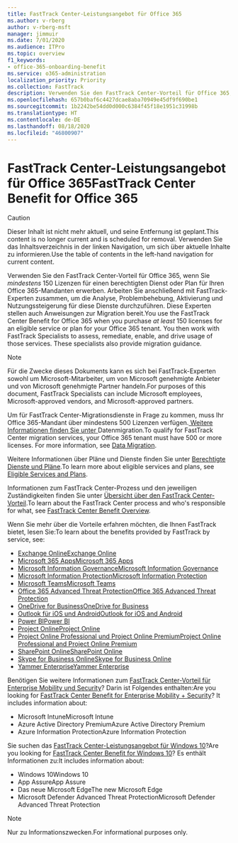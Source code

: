 ```yaml
---
title: FastTrack Center-Leistungsangebot für Office 365
ms.author: v-rberg
author: v-rberg-msft
manager: jimmuir
ms.date: 7/01/2020
ms.audience: ITPro
ms.topic: overview
f1_keywords:
- office-365-onboarding-benefit
ms.service: o365-administration
localization_priority: Priority
ms.collection: FastTrack
description: Verwenden Sie den FastTrack Center-Vorteil für Office 365, wenn Sie mindestens 150 Lizenzen für einen berechtigten Dienst oder Plan für Ihren Office 365-Mandanten erwerben. Arbeiten Sie anschließend mit FastTrack-Experten zusammen, um die Analyse, Problembehebung, Aktivierung und Nutzungssteigerung für diese Dienste durchzuführen. Diese Experten stellen auch Anweisungen zur Migration bereit.
ms.openlocfilehash: 657b0baf6c4427dcae8aba70949e45df9f690be1
ms.sourcegitcommit: 1b2242be54dd0d000c6384f45f18e1951c31998b
ms.translationtype: HT
ms.contentlocale: de-DE
ms.lasthandoff: 08/18/2020
ms.locfileid: "46800907"
---
```

# <a name="fasttrack-center-benefit-for-office-365"></a><span data-ttu-id="d2fae-105">FastTrack Center-Leistungsangebot für Office 365</span><span class="sxs-lookup"><span data-stu-id="d2fae-105">FastTrack Center Benefit for Office 365</span></span>

> [!CAUTION]
> <span data-ttu-id="d2fae-106">Dieser Inhalt ist nicht mehr aktuell, und seine Entfernung ist geplant.</span><span class="sxs-lookup"><span data-stu-id="d2fae-106">This content is no longer current and is scheduled for removal.</span></span> <span data-ttu-id="d2fae-107">Verwenden Sie das Inhaltsverzeichnis in der linken Navigation, um sich über aktuelle Inhalte zu informieren.</span><span class="sxs-lookup"><span data-stu-id="d2fae-107">Use the table of contents in the left-hand navigation for current content.</span></span>

<span data-ttu-id="d2fae-p103">Verwenden Sie den FastTrack Center-Vorteil für Office 365, wenn Sie *mindestens* 150 Lizenzen für einen berechtigten Dienst oder Plan für Ihren Office 365-Mandanten erwerben. Arbeiten Sie anschließend mit FastTrack-Experten zusammen, um die Analyse, Problembehebung, Aktivierung und Nutzungssteigerung für diese Dienste durchzuführen. Diese Experten stellen auch Anweisungen zur Migration bereit.</span><span class="sxs-lookup"><span data-stu-id="d2fae-p103">You use the FastTrack Center Benefit for Office 365 when you purchase  *at least*  150 licenses for an eligible service or plan for your Office 365 tenant. You then work with FastTrack Specialists to assess, remediate, enable, and drive usage of those services. These specialists also provide migration guidance.</span></span> 
  
> [!NOTE]
> <span data-ttu-id="d2fae-111">Für die Zwecke dieses Dokuments kann es sich bei FastTrack-Experten sowohl um Microsoft-Mitarbeiter, um von Microsoft genehmigte Anbieter und von Microsoft genehmigte Partner handeln.</span><span class="sxs-lookup"><span data-stu-id="d2fae-111">For purposes of this document, FastTrack Specialists can include Microsoft employees, Microsoft-approved vendors, and Microsoft-approved partners.</span></span> 
  
<span data-ttu-id="d2fae-p104">Um für FastTrack Center-Migrationsdienste in Frage zu kommen, muss Ihr Office 365-Mandant über mindestens 500 Lizenzen verfügen.[ Weitere Informationen finden Sie unter ](O365-data-migration.md)Datenmigration.</span><span class="sxs-lookup"><span data-stu-id="d2fae-p104">To qualify for FastTrack Center migration services, your Office 365 tenant must have 500 or more licenses. For more information, see [Data Migration](O365-data-migration.md).</span></span>
  
<span data-ttu-id="d2fae-114">Weitere Informationen über Pläne und Dienste finden Sie unter [Berechtigte Dienste und Pläne](M365-eligible-services-and-plans.md).</span><span class="sxs-lookup"><span data-stu-id="d2fae-114">To learn more about eligible services and plans, see [Eligible Services and Plans](M365-eligible-services-and-plans.md).</span></span>
  
<span data-ttu-id="d2fae-115">Informationen zum FastTrack Center-Prozess und den jeweiligen Zuständigkeiten finden Sie unter [Übersicht über den FastTrack Center-Vorteil](O365-fasttrack-benefit-overview.md).</span><span class="sxs-lookup"><span data-stu-id="d2fae-115">To learn about the FastTrack Center process and who's responsible for what, see [FastTrack Center Benefit Overview](O365-fasttrack-benefit-overview.md).</span></span>

<span data-ttu-id="d2fae-116">Wenn Sie mehr über die Vorteile erfahren möchten, die Ihnen FastTrack bietet, lesen Sie:</span><span class="sxs-lookup"><span data-stu-id="d2fae-116">To learn about the benefits provided by FastTrack by service, see:</span></span>

- [<span data-ttu-id="d2fae-117">Exchange Online</span><span class="sxs-lookup"><span data-stu-id="d2fae-117">Exchange Online</span></span>](O365-fasttrack-responsibilities.md#exchange-online)
- [<span data-ttu-id="d2fae-118">Microsoft 365 Apps</span><span class="sxs-lookup"><span data-stu-id="d2fae-118">Microsoft 365 Apps</span></span>](O365-fasttrack-responsibilities.md#microsoft-365-apps)
- [<span data-ttu-id="d2fae-119">Microsoft Information Governance</span><span class="sxs-lookup"><span data-stu-id="d2fae-119">Microsoft Information Governance</span></span>](O365-fasttrack-responsibilities.md#microsoft-information-governance)
- [<span data-ttu-id="d2fae-120">Microsoft Information Protection</span><span class="sxs-lookup"><span data-stu-id="d2fae-120">Microsoft Information Protection</span></span>](O365-fasttrack-responsibilities.md#microsoft-information-protection)
- [<span data-ttu-id="d2fae-121">Microsoft Teams</span><span class="sxs-lookup"><span data-stu-id="d2fae-121">Microsoft Teams</span></span>](O365-fasttrack-responsibilities.md#microsoft-teams)
- [<span data-ttu-id="d2fae-122">Office 365 Advanced Threat Protection</span><span class="sxs-lookup"><span data-stu-id="d2fae-122">Office 365 Advanced Threat Protection</span></span>](O365-fasttrack-responsibilities.md#office-365-advanced-threat-protection)
- [<span data-ttu-id="d2fae-123">OneDrive for Business</span><span class="sxs-lookup"><span data-stu-id="d2fae-123">OneDrive for Business</span></span>](O365-fasttrack-responsibilities.md#onedrive-for-business)
- [<span data-ttu-id="d2fae-124">Outlook für iOS und Android</span><span class="sxs-lookup"><span data-stu-id="d2fae-124">Outlook for iOS and Android</span></span>](O365-fasttrack-responsibilities.md#outlook-for-ios-and-android)
- [<span data-ttu-id="d2fae-125">Power BI</span><span class="sxs-lookup"><span data-stu-id="d2fae-125">Power BI</span></span>](O365-fasttrack-responsibilities.md#power-bi)
- [<span data-ttu-id="d2fae-126">Project Online</span><span class="sxs-lookup"><span data-stu-id="d2fae-126">Project Online</span></span>](O365-fasttrack-responsibilities.md#project-online)
- [<span data-ttu-id="d2fae-127">Project Online Professional und Project Online Premium</span><span class="sxs-lookup"><span data-stu-id="d2fae-127">Project Online Professional and Project Online Premium</span></span>](O365-fasttrack-responsibilities.md#project-online-professional-and-project-online-premium)
- [<span data-ttu-id="d2fae-128">SharePoint Online</span><span class="sxs-lookup"><span data-stu-id="d2fae-128">SharePoint Online</span></span>](O365-fasttrack-responsibilities.md#sharepoint-online)
- [<span data-ttu-id="d2fae-129">Skype for Business Online</span><span class="sxs-lookup"><span data-stu-id="d2fae-129">Skype for Business Online</span></span>](O365-fasttrack-responsibilities.md#skype-for-business-online)
- [<span data-ttu-id="d2fae-130">Yammer Enterprise</span><span class="sxs-lookup"><span data-stu-id="d2fae-130">Yammer Enterprise</span></span>](O365-fasttrack-responsibilities.md#yammer-enterprise)
  
<span data-ttu-id="d2fae-p105">Benötigen Sie weitere Informationen zum [FastTrack Center-Vorteil für Enterprise Mobility und Security](EMS-fasttrack-benefit-for-EMS.md)? Darin ist Folgendes enthalten:</span><span class="sxs-lookup"><span data-stu-id="d2fae-p105">Are you looking for [FastTrack Center Benefit for Enterprise Mobility + Security](EMS-fasttrack-benefit-for-EMS.md)? It includes information about:</span></span>
  
- <span data-ttu-id="d2fae-133">Microsoft Intune</span><span class="sxs-lookup"><span data-stu-id="d2fae-133">Microsoft Intune</span></span>
- <span data-ttu-id="d2fae-134">Azure Active Directory Premium</span><span class="sxs-lookup"><span data-stu-id="d2fae-134">Azure Active Directory Premium</span></span> 
- <span data-ttu-id="d2fae-135">Azure Information Protection</span><span class="sxs-lookup"><span data-stu-id="d2fae-135">Azure Information Protection</span></span>

<span data-ttu-id="d2fae-136">Sie suchen das [FastTrack Center-Leistungsangebot für Windows 10](Win-10-fasttrack-benefit-for-Windows-10.md)?</span><span class="sxs-lookup"><span data-stu-id="d2fae-136">Are you looking for [FastTrack Center Benefit for Windows 10](Win-10-fasttrack-benefit-for-Windows-10.md)?</span></span> <span data-ttu-id="d2fae-137">Es enthält Informationen zu:</span><span class="sxs-lookup"><span data-stu-id="d2fae-137">It includes information about:</span></span>

- <span data-ttu-id="d2fae-138">Windows 10</span><span class="sxs-lookup"><span data-stu-id="d2fae-138">Windows 10</span></span>
- <span data-ttu-id="d2fae-139">App Assure</span><span class="sxs-lookup"><span data-stu-id="d2fae-139">App Assure</span></span>
- <span data-ttu-id="d2fae-140">Das neue Microsoft Edge</span><span class="sxs-lookup"><span data-stu-id="d2fae-140">The new Microsoft Edge</span></span>
- <span data-ttu-id="d2fae-141">Microsoft Defender Advanced Threat Protection</span><span class="sxs-lookup"><span data-stu-id="d2fae-141">Microsoft Defender Advanced Threat Protection</span></span>
    
> [!NOTE]
> <span data-ttu-id="d2fae-142">Nur zu Informationszwecken.</span><span class="sxs-lookup"><span data-stu-id="d2fae-142">For informational purposes only.</span></span> 

